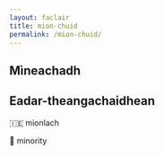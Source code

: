 ```yaml
---
layout: faclair
title: mion-chuid
permalink: /mion-chuid/
---
```


## Mìneachadh

## Eadar-theangachaidhean

&#x1f1ee;&#x1f1ea; mionlach

&#x1f3f4;&#xe0067;&#xe0062;&#xe0065;&#xe006e;&#xe0067;&#xe007f; minority